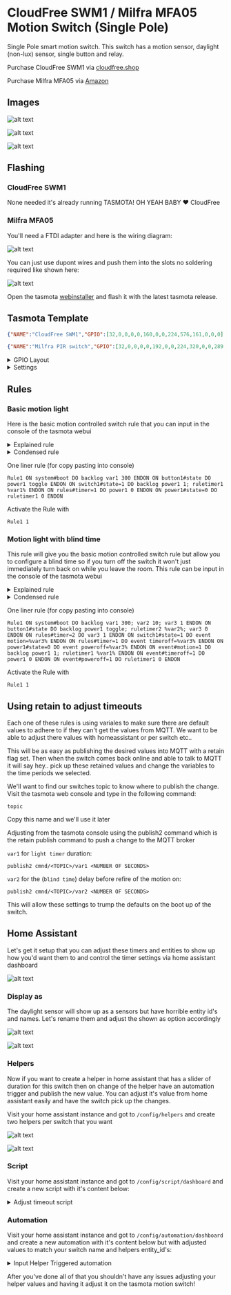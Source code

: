 # CloudFree SWM1 / Milfra MFA05 Motion Switch (Single Pole)

Single Pole smart motion switch.  This switch has a motion sensor, daylight (non-lux) sensor, single button and relay.

Purchase CloudFree SWM1 via [cloudfree.shop](https://cloudfree.shop/product/cloudfree-motion-light-switch/)

Purchase Milfra MFA05 via [Amazon](https://amzn.to/3NQUJ9W)

## Images

![alt text](/img/devices/cloudfree_milfra_motion_switch_main.jpg "CloudFree SWM1 / Milfra MFA05")

![alt text](/img/devices/cloudfree_milfra_motion_switch_inside1.jpg "CloudFree SWM1 / Milfra MFA05 Inside 1")

![alt text](/img/devices/cloudfree_milfra_motion_switch_inside2.jpg "CloudFree SWM1 / Milfra MFA05 Inside 2")

## Flashing

### CloudFree SWM1
None needed it's already running TASMOTA! OH YEAH BABY ❤️ CloudFree

### Milfra MFA05

You'll need a FTDI adapter and here is the wiring diagram:

![alt text](/img/devices/cloudfree_milfra_flashing_pinout.jpg "Milfra MFA05 Inside Flashing Pinout")

You can just use dupont wires and push them into the slots no soldering required like shown here:

![alt text](/img/devices/cloudfree_milfra_flashing_dupont.jpg "Milfra MFA05 Inside Flashing Pinout")

Open the tasmota [webinstaller](https://tasmota.github.io/install/) and flash it with the latest tasmota release.


## Tasmota Template

```json
{"NAME":"CloudFree SWM1","GPIO":[32,0,0,0,0,160,0,0,224,576,161,0,0,0],"FLAG":0,"BASE":18}
```

```json
{"NAME":"Milfra PIR switch","GPIO":[32,0,0,0,0,192,0,0,224,320,0,0,289,0],"FLAG":0,"BASE":18}
```

<details><summary>GPIO Layout</summary>     
<p>

| GPIO |    Component | Description |
|------ |-------------|-------------|         
|GPIO00	| Button      | The main switch button |
|GPIO01	| None
|GPIO02	| None
|GPIO03	| None
|GPIO04	| None
|GPIO05	| Switch1 | Motion Sensor Switch |
|GPIO09	| None
|GPIO10	| None
|GPIO12	| Relay1 | Actual relay to toggle on/off |
|GPIO13	| LedLink_i | LED
|GPIO14	| Switch2 | Daylight Sensor Switch |
|GPIO15	| None
|GPIO16	| None
</p></details>

<details><summary>Settings</summary>     
<p>

| Setting | Description
|---------------|-------------
| switchmode1 2 | Set the motion sensor to inverted follow mode
| switchmode2 1 | Set the switch to follow mode
| setoption114 1 | Detach switches from relays and send MQTT messages instead

</p></details>

## Rules 

### Basic motion light

Here is the basic motion controlled switch rule that you can input in the console of the tasmota webui

<details><summary>Explained rule</summary>
<p>

```
Rule1
## When the switch boots up set the timeout duration default variable (var1) to 300 seconds
ON system#boot DO
    backlog var1 300
ENDON 
## When the button is pressed on the switch toggle the light off or on
ON button1#state DO
    power1 toggle
ENDON
## If the motion switch goes on the power on the light and start the timer
ON switch1#state=1 DO
    backlog power1 1; 
    ruletimer1 %var1% 
ENDON
## When the timer expires turn off the light
ON rules#timer=1 DO 
    power1 0 
ENDON 
## if the power is off then kill off the timer isn't not needed anymore
ON power1#state=0 DO
    ruletimer1 0 
ENDON
```

</p></details>

<details><summary>Condensed rule</summary>
<p>

```
Rule1 ON system#boot DO backlog var1 300 ENDON 
      ON button1#state DO power1 toggle ENDON
      ON switch1#state=1 DO backlog power1 1; ruletimer1 %var1% ENDON
      ON rules#timer=1 DO power1 0 ENDON 
      ON power1#state=0 DO ruletimer1 0 ENDON
```

</p></details>

One liner rule (for copy pasting into console)

```
Rule1 ON system#boot DO backlog var1 300 ENDON ON button1#state DO power1 toggle ENDON ON switch1#state=1 DO backlog power1 1; ruletimer1 %var1% ENDON ON rules#timer=1 DO power1 0 ENDON ON power1#state=0 DO ruletimer1 0 ENDON
```

Activate the Rule with 

```
Rule1 1
```

### Motion light with blind time

This rule will give you the basic motion controlled switch rule but allow you to configure a blind time so if you turn off the switch it won't just immediately turn back on while you leave the room.  This rule can be input in the console of the tasmota webui

<details><summary>Explained rule</summary>
<p>

```
Rule1 
## System Boots up and sets the default values for each of our timers
ON system#boot DO 
    backlog 
        ### Used for duration for the light to stay on after motion stops
        var1 300; 
        ### Used for blind time where the motion doesn't turn back on the light after a button turns it off
        var2 10; 
        ### Used as a boolean value to say if blind time is enabled or not
        var3 1 
ENDON 
## When the button is pressed on the physical switch
ON button1#state DO 
    backlog 
        ### toggle the light on / off
        power1 toggle; 
        ### set a timer for blind time
        ruletimer2 %var2%; 
        ### Enable blind time by setting the variable to 0 indicating the motion events are disabled
        var3 0 
ENDON 
## Blind Time timer is finished re-enable the motion sensor
ON rules#timer=2 DO 
    var3 1 
ENDON 
## Motion detected
ON switch1#state=1 DO
    ### Trigger an event we can trigger on named motion
    event motion=%var3% 
ENDON 
## Motion light timer expires
ON rules#timer=1 DO 
    ### Trigger an event we can trigger on named timeroff
    event timeroff=%var3% 
ENDON 
## Power was turned off via the button, web ui, ha etc...
ON power1#state=0 DO 
    ### Trigger an event we can trigger on named poweroff
    event poweroff=%var3% 
ENDON 
## Motion event occurs
ON event#motion=1 DO 
    backlog 
        ### Turn on the light
        power1 1; 
        ### Start the timer to allow the light to turn back off when the timer is done
        ruletimer1 %var1% 
ENDON 
## Light timer event occurs
ON event#timeroff=1 DO 
    ### Power off the light
    power1 0 
ENDON 
## Power going off event occurs
ON event#poweroff=1 DO 
    ### kill the light timer because we don't need it to turn off the light
    ruletimer1 0 
ENDON 
```

</p></details>

<details><summary>Condensed rule</summary>
<p>

```
Rule1 ON system#boot DO backlog var1 300; var2 10; var3 1 ENDON 
      ON button1#state DO backlog power1 toggle; ruletimer2 %var2%; var3 0 ENDON 
      ON rules#timer=2 DO var3 1 ENDON 
      ON switch1#state=1 DO event motion=%var3% ENDON 
      ON rules#timer=1 DO event timeroff=%var3% ENDON 
      ON power1#state=0 DO event poweroff=%var3% ENDON 
      ON event#motion=1 DO backlog power1 1; ruletimer1 %var1% ENDON 
      ON event#timeroff=1 DO power1 0 ENDON 
      ON event#poweroff=1 DO ruletimer1 0 ENDON 
```

</p></details>

One liner rule (for copy pasting into console)

```
Rule1 ON system#boot DO backlog var1 300; var2 10; var3 1 ENDON ON button1#state DO backlog power1 toggle; ruletimer2 %var2%; var3 0 ENDON ON rules#timer=2 DO var3 1 ENDON ON switch1#state=1 DO event motion=%var3% ENDON ON rules#timer=1 DO event timeroff=%var3% ENDON ON power1#state=0 DO event poweroff=%var3% ENDON ON event#motion=1 DO backlog power1 1; ruletimer1 %var1% ENDON ON event#timeroff=1 DO power1 0 ENDON ON event#poweroff=1 DO ruletimer1 0 ENDON 
```

Activate the Rule with 

```
Rule1 1
```

## Using retain to adjust timeouts

Each one of these rules is using variales to make sure there are default values to adhere to if they can't get the values from MQTT.  We want to be able to adjust there values with homeassistant or per switch etc..

This will be as easy as publishing the desired values into MQTT with a retain flag set.  Then when the switch comes back online and able to talk to MQTT it will say hey.. pick up these retained values and change the variables to the time periods we selected.

We'll want to find our switches topic to know where to publish the change.  Visit the tasmota web console and type in the following command:

```
topic
```

Copy this name and we'll use it later

Adjusting from the tasmota console using the publish2 command which is the retain publish command to push a change to the MQTT broker

`var1` for `light timer` duration:

```
publish2 cmnd/<TOPIC>/var1 <NUMBER OF SECONDS>
```

`var2` for the (`blind time`) delay before refire of the motion on:

```
publish2 cmnd/<TOPIC>/var2 <NUMBER OF SECONDS>
```

This will allow these settings to trump the defaults on the boot up of the switch.


## Home Assistant
Let's get it setup that you can adjust these timers and entities to show up how you'd want them to and control the timer settings via home assistant dashboard

![alt text](/img/devices/cloudfree_milfra_lovelace.jpg "Dashboard Card View")

### Display as

The daylight sensor will show up as a sensors but have horrible entity id's and names.
Let's rename them and adjust the shown as option accordingly

![alt text](/img/devices/cloudfree_milfra_motion_entity.jpg "HomeAssistant Entity settings motion")

![alt text](/img/devices/cloudfree_milfra_daylight_entity.jpg "HomeAssistant Entity settings daylight")

### Helpers

Now if you want to create a helper in home assistant that has a slider of duration for this switch then on change of the helper have an automation trigger and publish the new value.  You can adjust it's value from home assistant easily and have the switch pick up the changes.



Visit your home assistant instance and got to `/config/helpers` and create two helpers per switch that you want

![alt text](/img/devices/cloudfree_milfra_blind_helper.jpg "Blind Timer Helper")

![alt text](/img/devices/cloudfree_milfra_light_helper.jpg "Light Timer Helper")

### Script


Visit your home assistant instance and got to `/config/script/dashboard` and create a new script with it's content below:
<details><summary>Adjust timeout script</summary>
<p>

```yaml
alias: Lights - Adjust motion light timer setting
sequence:
  - choose:
      - conditions:
          - condition: template
            value_template: '{{ timer == "lighttime" }}'
        sequence:
          - service: mqtt.publish
            data:
              topic: 'cmnd/{{topic}}/var1'
              payload: '{{duration}}'
              retain: true
      - conditions:
          - condition: template
            value_template: '{{ timer == "blindtime" }}'
        sequence:
          - service: mqtt.publish
            data:
              topic: 'cmnd/{{topic}}/var2'
              payload: '{{duration}}'
              retain: true
    default: []
mode: single
icon: mdi:timer-edit
fields:
  timer:
    description: Which timer to adjust.  Can be either lighttime or blindtime
    example: lighttime
  topic:
    description: MQTT Topic for the motion switch.  You can get this by running the command topic in the web console of tasmota
    example: exampleswitch
  duration:
    description: number of seconds
    example: 15
```

</p></details>

### Automation

Visit your home assistant instance and got to `/config/automation/dashboard` and create a new automation with it's content below but with adjusted values to match your switch name and helpers entity_id's:

<details><summary>Input Helper Triggered automation</summary>
<p>


```yaml
alias: Lights - Adjust Motion Light timer
description: >-
  Picks up the input helper changes and applies them back to the tasmota switch
  via MQTT script
trigger:
  - platform: state
    entity_id:
      - input_number.test_motion_switch_blindtime
    id: blindtime-adjusted
  - platform: state
    entity_id:
      - input_number.test_motion_switch_duration
    id: lighttime-adjusted
condition: []
action:
  - choose:
      - conditions:
          - condition: trigger
            id: blindtime-adjusted
        sequence:
          - service: script.lights_adjust_motion_light_timer_setting
            data:
              timer: blindtime
              topic: motion-test-switch
              duration: '{{ states(''input_number.test_motion_switch_blindtime'') | int }}'
      - conditions:
          - condition: trigger
            id: lighttime-adjusted
        sequence:
          - service: script.lights_adjust_motion_light_timer_setting
            data:
              timer: lighttime
              topic: motion-test-switch
              duration: >-
                {{ states('input_number.test_motion_switch_duration') | int * 60
                }}
    default: []
mode: single
```

</p></details>

After you've done all of that you shouldn't have any issues adjusting your helper values and having it adjust it on the tasmota motion switch!
